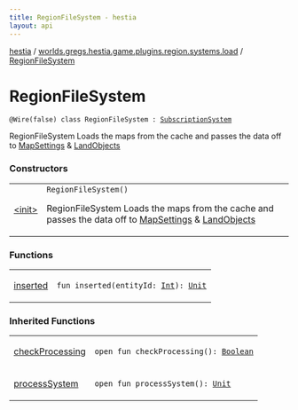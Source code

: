 ```yaml
---
title: RegionFileSystem - hestia
layout: api
---
```


<div class='api-docs-breadcrumbs'><a href="../../index.html">hestia</a> / <a href="../index.html">worlds.gregs.hestia.game.plugins.region.systems.load</a> / <a href="./index.html">RegionFileSystem</a></div>

# RegionFileSystem

<div class="signature"><code><span class="identifier">@Wire</span><span class="symbol">(</span>false<span class="symbol">)</span> <span class="keyword">class </span><span class="identifier">RegionFileSystem</span>&nbsp;<span class="symbol">:</span>&nbsp;<a href="../../worlds.gregs.hestia.game.api/-subscription-system/index.html"><span class="identifier">SubscriptionSystem</span></a></code></div>

RegionFileSystem
Loads the maps from the cache and passes the data off to <a href="../../worlds.gregs.hestia.game.api.map/-map-settings/index.html">MapSettings</a> &amp; <a href="../../worlds.gregs.hestia.game.api.land/-land-objects/index.html">LandObjects</a>

### Constructors

<table class="api-docs-table">
<tbody>
<tr>
<td markdown="1">

<a href="-init-.html">&lt;init&gt;</a>


</td>
<td markdown="1">
<div class="signature"><code><span class="identifier">RegionFileSystem</span><span class="symbol">(</span><span class="symbol">)</span></code></div>

RegionFileSystem
Loads the maps from the cache and passes the data off to <a href="../../worlds.gregs.hestia.game.api.map/-map-settings/index.html">MapSettings</a> &amp; <a href="../../worlds.gregs.hestia.game.api.land/-land-objects/index.html">LandObjects</a>


</td>
</tr>
</tbody>
</table>

### Functions

<table class="api-docs-table">
<tbody>
<tr>
<td markdown="1">

<a href="inserted.html">inserted</a>


</td>
<td markdown="1">
<div class="signature"><code><span class="keyword">fun </span><span class="identifier">inserted</span><span class="symbol">(</span><span class="parameterName" id="worlds.gregs.hestia.game.plugins.region.systems.load.RegionFileSystem$inserted(kotlin.Int)/entityId">entityId</span><span class="symbol">:</span>&nbsp;<a href="https://kotlinlang.org/api/latest/jvm/stdlib/kotlin/-int/index.html"><span class="identifier">Int</span></a><span class="symbol">)</span><span class="symbol">: </span><a href="https://kotlinlang.org/api/latest/jvm/stdlib/kotlin/-unit/index.html"><span class="identifier">Unit</span></a></code></div>

</td>
</tr>
</tbody>
</table>

### Inherited Functions

<table class="api-docs-table">
<tbody>
<tr>
<td markdown="1">

<a href="../../worlds.gregs.hestia.game.api/-subscription-system/check-processing.html">checkProcessing</a>


</td>
<td markdown="1">
<div class="signature"><code><span class="keyword">open</span> <span class="keyword">fun </span><span class="identifier">checkProcessing</span><span class="symbol">(</span><span class="symbol">)</span><span class="symbol">: </span><a href="https://kotlinlang.org/api/latest/jvm/stdlib/kotlin/-boolean/index.html"><span class="identifier">Boolean</span></a></code></div>

</td>
</tr>
<tr>
<td markdown="1">

<a href="../../worlds.gregs.hestia.game.api/-subscription-system/process-system.html">processSystem</a>


</td>
<td markdown="1">
<div class="signature"><code><span class="keyword">open</span> <span class="keyword">fun </span><span class="identifier">processSystem</span><span class="symbol">(</span><span class="symbol">)</span><span class="symbol">: </span><a href="https://kotlinlang.org/api/latest/jvm/stdlib/kotlin/-unit/index.html"><span class="identifier">Unit</span></a></code></div>

</td>
</tr>
</tbody>
</table>
